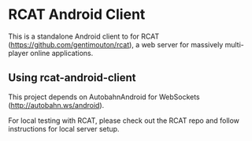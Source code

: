 # RCAT Android Client

This is a standalone Android client to for RCAT
(https://github.com/gentimouton/rcat), a web server for massively
multi-player online applications.

## Using rcat-android-client

This project depends on AutobahnAndroid for WebSockets
(http://autobahn.ws/android).

For local testing with RCAT, please check out the RCAT repo and follow
instructions for local server setup.
